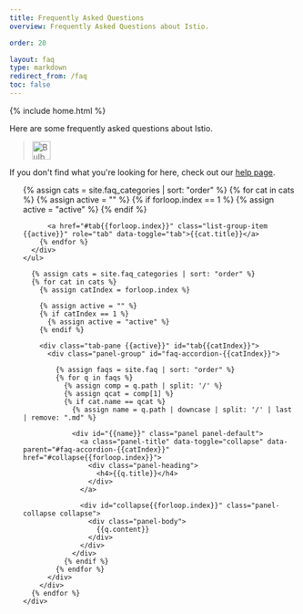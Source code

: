 ```yaml
---
title: Frequently Asked Questions
overview: Frequently Asked Questions about Istio.

order: 20

layout: faq
type: markdown
redirect_from: /faq
toc: false
---
```

{% include home.html %}

Here are some frequently asked questions about Istio.
 
> <img src="{{home}}/img/bulb.svg" alt="Bulb" title="Help" style="width: 32px; display:inline" />
If you don't find what you're looking for here, check out our [help page]({{home}}/help).

<div class="container">
  <div class="col-md-2">
    <ul class="list-group help-group">
      <div class="faq-list list-group nav nav-tabs">
        {% assign cats = site.faq_categories | sort: "order" %}
        {% for cat in cats %}
          {% assign active = "" %}
          {% if forloop.index == 1 %}
            {% assign active = "active" %}
          {% endif %}
          
          <a href="#tab{{forloop.index}}" class="list-group-item {{active}}" role="tab" data-toggle="tab">{{cat.title}}</a>
        {% endfor %}
      </div>
    </ul>
  </div>

  <div class="col-md-8">
    <div class="tab-content panels-faq">    

      {% assign cats = site.faq_categories | sort: "order" %}
      {% for cat in cats %}
        {% assign catIndex = forloop.index %}
        
        {% assign active = "" %}
        {% if catIndex == 1 %}
          {% assign active = "active" %}
        {% endif %}
 
        <div class="tab-pane {{active}}" id="tab{{catIndex}}">
          <div class="panel-group" id="faq-accordion-{{catIndex}}">
          
            {% assign faqs = site.faq | sort: "order" %}
            {% for q in faqs %}
              {% assign comp = q.path | split: '/' %}
              {% assign qcat = comp[1] %}
              {% if cat.name == qcat %}
       	        {% assign name = q.path | downcase | split: '/' | last | remove: ".md" %}

                <div id="{{name}}" class="panel panel-default">
                  <a class="panel-title" data-toggle="collapse" data-parent="#faq-accordion-{{catIndex}}" href="#collapse{{forloop.index}}">
                    <div class="panel-heading">
                      <h4>{{q.title}}</h4>
                    </div>
                  </a>
                
                  <div id="collapse{{forloop.index}}" class="panel-collapse collapse">
                    <div class="panel-body">
                      {{q.content}}
                    </div>
                  </div>
                </div>
              {% endif %}
            {% endfor %}
          </div>
        </div>
      {% endfor %}
    </div>
  </div>
</div>

